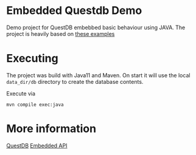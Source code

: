 # Embedded Questdb Demo

Demo project for QuestDB embebbed basic behaviour using JAVA. The project is heavily based on [these examples](https://questdb.io/docs/reference/api/java-embedded/)

# Executing

The project was build with Java11 and Maven. On start it will use the local `data_dir/db` directory to create the database
contents.

Execute via

`mvn compile exec:java`

# More information

[QuestDB](https://questdb.io)
[Embedded API](https://questdb.io/docs/reference/api/java-embedded/)



